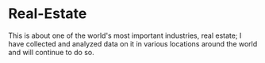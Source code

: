 # Real-Estate
This is about one of the world's most important industries, real estate; I have collected and analyzed data on it in various locations around the world and will continue to do so.
